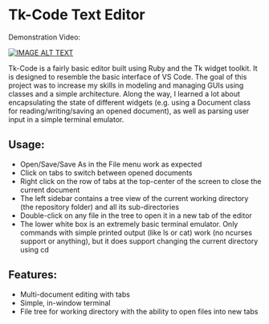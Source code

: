 # Tk-Code Text Editor

Demonstration Video:

[![IMAGE ALT TEXT](http://img.youtube.com/vi/7E6L7qqxqCs/0.jpg)](http://www.youtube.com/watch?v=7E6L7qqxqCs "Video Title")

Tk-Code is a fairly basic editor built using Ruby and the Tk widget toolkit. It is designed to resemble the basic interface of VS Code. The goal of this project was to increase my skills in modeling and managing GUIs using classes and a simple architecture. Along the way, I learned a lot about encapsulating the state of different widgets (e.g. using a Document class for reading/writing/saving an opened document), as well as parsing user input in a simple terminal emulator.

## Usage:
- Open/Save/Save As in the File menu work as expected
- Click on tabs to switch between opened documents
- Right click on the row of tabs at the top-center of the screen to close the current document
- The left sidebar contains a tree view of the current working directory (the repository folder) and all its sub-directories
- Double-click on any file in the tree to open it in a new tab of the editor
- The lower white box is an extremely basic terminal emulator. Only commands with simple printed output (like ls or cat) work (no ncurses support or anything), but it does support changing the current directory using cd

## Features:
- Multi-document editing with tabs
- Simple, in-window terminal
- File tree for working directory with the ability to open files into new tabs
